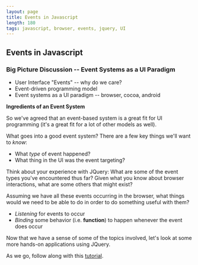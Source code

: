 ```yaml
---
layout: page
title: Events in Javascript
length: 180
tags: javascript, browser, events, jquery, UI
---
```


## Events in Javascript

### Big Picture Discussion -- Event Systems as a UI Paradigm

* User Interface "Events" -- why do we care?
* Event-driven programming model
* Event systems as a UI paradigm -- browser, cocoa, android

__Ingredients of an Event System__

So we've agreed that an event-based system is a great fit for UI
programming (it's a great fit for a lot of other models as well).

What goes into a good event system? There are a few key things
we'll want to _know_:

* What _type_ of event happened?
* What thing in the UI was the event targeting?

Think about your experience with JQuery: What are some of the event
types you've encountered thus far? Given what you know about browser
interactions, what are some others that might exist?

Assuming we have all these events occurring in the browser, what things
would we need to be able to do in order to do something useful with
them?

* _Listening_ for events to occur
* _Binding_ some behavior (i.e. __function__) to happen whenever
the event does occur

Now that we have a sense of some of the topics involved, let's look
at some more hands-on applications using JQuery.

As we go, follow along with this [tutorial](https://github.com/mdn/advanced-js-fundamentals-ck/tree/gh-pages/tutorials/04-events).
